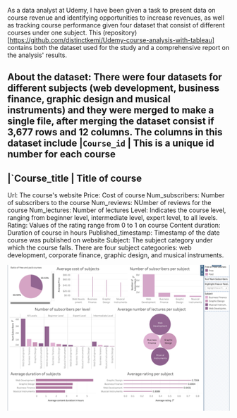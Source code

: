 As a data analyst at Udemy, I have been given a task to present data on course revenue and identifying opportunities to increase revenues, as well as tracking course performance given four dataset that consist of different courses under one subject. This (repository)[https://github.com/distinctkemi/Udemy-course-analysis-with-tableau] contains both the dataset used for the study and a comprehensive report on the analysis' results.

About the dataset: There were four datasets for different subjects (web development, business finance, graphic design and musical instruments) and they were merged to make a single file, after merging the dataset consist if 3,677 rows and 12 columns. The columns in this dataset include
|`Course_id` | This is a unique id number for each course
---------------------------------------------------------
|`Course_title | Title of course
---------------------------------------------------------


Url: The course's website
Price: Cost of course
Num_subscribers: Number of subscribers to the course
Num_reviews: NUmber of reviews for the course
Num_lectures: Number of lectures
Level: Indicates the course level, ranging from beginner level, intermediate level, expert level, to all levels.
Rating: Values of the rating range from 0 to 1 on course
Content duration: Duration of course in hours
Published_timestamp: Timestamp of the date course was published on website
Subject: The subject category under which the course falls. There are four subject categoories: web development, corporate finance, graphic design, and musical instruments.




![alt text](https://github.com/distinctkemi/Udemy-course-analysis-with-tableau/blob/main/Udemy%20Courses.png)
